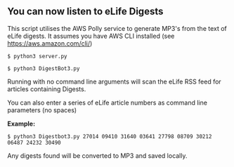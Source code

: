 ## You can now listen to eLife Digests

This script utilises the AWS Polly service to generate MP3's from the text of eLife digests.
It assumes you have AWS CLI installed (see https://aws.amazon.com/cli/)

  `$ python3 server.py`
  
  `$ python3 DigestBot3.py`

Running with no command line arguments will scan the eLife RSS feed for articles
containing Digests.

You can also enter a series of eLife article numbers as command line parameters (no spaces)

**Example:** 

  `$ python3 Digestbot3.py 27014 09410 31640 03641 27798 08709 30212 06487 24232 30490`

Any digests found will be converted to MP3 and saved locally.
